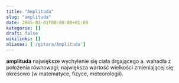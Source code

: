 ```yaml
---
title: "Amplituda"
slug: "amplituda"
date: 2005-01-01T00:00:00+01:00
kategorie: []
draft: false
wikilinks: []
aliases: ['/gitara/Amplituda']
---
```

**amplituda** największe wychylenie się ciała drgającego a. wahadła z
położenia równowagi; największa wartość wielkości zmieniającej się
okresowo (w matematyce, fizyce, meteorologii).

